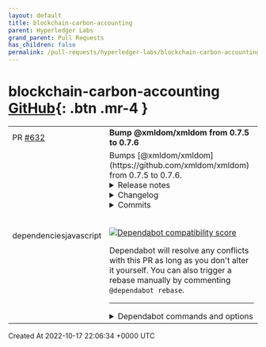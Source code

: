```yaml
---
layout: default
title: blockchain-carbon-accounting
parent: Hyperledger Labs
grand_parent: Pull Requests
has_children: false
permalink: /pull-requests/hyperledger-labs/blockchain-carbon-accounting
---
```


# blockchain-carbon-accounting <span class="fs-3 right-align">[GitHub](https://github.com/hyperledger-labs/blockchain-carbon-accounting){: .btn .mr-4 }</span>


<div>
    <table>
        <tr>
            <td>
                PR <a href="https://github.com/hyperledger-labs/blockchain-carbon-accounting/pull/632" class=".btn">#632</a>
            </td>
            <td>
                <b>
                    Bump @xmldom/xmldom from 0.7.5 to 0.7.6
                </b>
            </td>
        </tr>
        <tr>
            <td>
                <span class="chip">dependencies</span><span class="chip">javascript</span>
            </td>
            <td>
                Bumps [@xmldom/xmldom](https://github.com/xmldom/xmldom) from 0.7.5 to 0.7.6.
<details>
<summary>Release notes</summary>
<p><em>Sourced from <a href="https://github.com/xmldom/xmldom/releases"><code>@​xmldom/xmldom</code>'s releases</a>.</em></p>
<blockquote>
<h2>0.7.6</h2>
<p><a href="https://github.com/xmldom/xmldom/compare/0.7.5...0.7.6">Commits</a></p>
<h3>Fixed</h3>
<ul>
<li>Avoid iterating over prototype properties <a href="https://github-redirect.dependabot.com/xmldom/xmldom/pull/441"><code>[#441](https://github.com/xmldom/xmldom/issues/441)</code></a> / <a href="https://github-redirect.dependabot.com/xmldom/xmldom/pull/437"><code>[#437](https://github.com/xmldom/xmldom/issues/437)</code></a> / <a href="https://github-redirect.dependabot.com/xmldom/xmldom/issues/436"><code>[#436](https://github.com/xmldom/xmldom/issues/436)</code></a></li>
</ul>
<p>Thank you, <a href="https://github.com/jftanner"><code>@​jftanner</code></a>, <a href="https://github.com/Supraja9726"><code>@​Supraja9726</code></a> for your contributions</p>
</blockquote>
</details>
<details>
<summary>Changelog</summary>
<p><em>Sourced from <a href="https://github.com/xmldom/xmldom/blob/master/CHANGELOG.md"><code>@​xmldom/xmldom</code>'s changelog</a>.</em></p>
<blockquote>
<h2><a href="https://github.com/xmldom/xmldom/compare/0.7.5...0.7.6">0.7.6</a></h2>
<h3>Fixed</h3>
<ul>
<li>Avoid iterating over prototype properties <a href="https://github-redirect.dependabot.com/xmldom/xmldom/pull/441"><code>[#441](https://github.com/xmldom/xmldom/issues/441)</code></a> / <a href="https://github-redirect.dependabot.com/xmldom/xmldom/pull/437"><code>[#437](https://github.com/xmldom/xmldom/issues/437)</code></a> / <a href="https://github-redirect.dependabot.com/xmldom/xmldom/issues/436"><code>[#436](https://github.com/xmldom/xmldom/issues/436)</code></a></li>
</ul>
<p>Thank you, <a href="https://github.com/jftanner"><code>@​jftanner</code></a>, <a href="https://github.com/Supraja9726"><code>@​Supraja9726</code></a> for your contributions</p>
<h2><a href="https://github.com/xmldom/xmldom/compare/0.8.3...0.8.2">0.8.3</a></h2>
<h3>Fixed</h3>
<ul>
<li>Avoid iterating over prototype properties <a href="https://github-redirect.dependabot.com/xmldom/xmldom/pull/437"><code>[#437](https://github.com/xmldom/xmldom/issues/437)</code></a> / <a href="https://github-redirect.dependabot.com/xmldom/xmldom/issues/436"><code>[#436](https://github.com/xmldom/xmldom/issues/436)</code></a></li>
</ul>
<p>Thank you, <a href="https://github.com/Supraja9726"><code>@​Supraja9726</code></a> for your contributions</p>
<h2><a href="https://github.com/xmldom/xmldom/compare/0.9.0-beta.1...0.9.0-beta.2">0.9.0-beta.2</a></h2>
<h3>Fixed</h3>
<ul>
<li>Avoid iterating over prototype properties <a href="https://github-redirect.dependabot.com/xmldom/xmldom/pull/437"><code>[#437](https://github.com/xmldom/xmldom/issues/437)</code></a> / <a href="https://github-redirect.dependabot.com/xmldom/xmldom/issues/436"><code>[#436](https://github.com/xmldom/xmldom/issues/436)</code></a></li>
</ul>
<p>Thank you, <a href="https://github.com/Supraja9726"><code>@​Supraja9726</code></a> for your contributions</p>
<h2><a href="https://github.com/xmldom/xmldom/compare/0.8.3...0.8.2">0.8.3</a></h2>
<h3>Fixed</h3>
<ul>
<li>Avoid iterating over prototype properties <a href="https://github-redirect.dependabot.com/xmldom/xmldom/pull/437"><code>[#437](https://github.com/xmldom/xmldom/issues/437)</code></a> / <a href="https://github-redirect.dependabot.com/xmldom/xmldom/issues/436"><code>[#436](https://github.com/xmldom/xmldom/issues/436)</code></a></li>
</ul>
<p>Thank you, <a href="https://github.com/Supraja9726"><code>@​Supraja9726</code></a> for your contributions</p>
<h2><a href="https://github.com/xmldom/xmldom/compare/0.8.2...0.9.0-beta.1">0.9.0-beta.1</a></h2>
<h3>Fixed</h3>
<p><strong>Only use HTML rules if mimeType matches</strong> <a href="https://github-redirect.dependabot.com/xmldom/xmldom/pull/338"><code>[#338](https://github.com/xmldom/xmldom/issues/338)</code></a>, fixes <a href="https://github-redirect.dependabot.com/xmldom/xmldom/issues/203"><code>[#203](https://github.com/xmldom/xmldom/issues/203)</code></a></p>
<p>In the living specs for parsing XML and HTML, that this library is trying to implement,
there is a distinction between the different types of documents being parsed:
There are quite some rules that are different for parsing, constructing and serializing XML vs HTML documents.</p>
<p>So far xmldom was always &quot;detecting&quot; whether &quot;the HTML rules should be applied&quot; by looking at the current namespace. So from the first time an the HTML default namespace (<code>http://www.w3.org/1999/xhtml</code>) was found, every node was treated as being part of an HTML document. This misconception is the root cause for quite some reported bugs.</p>
<p>BREAKING CHANGE: HTML rules are no longer applied just because of the namespace, but require the <code>mimeType</code> argument passed to <code>DOMParser.parseFromString(source, mimeType)</code> to match <code>'text/html'</code>. Doing so implies all rules for handling casing for tag and attribute names when parsing, creation of nodes and searching nodes.</p>
<p>BREAKING CHANGE: Correct the return type of <code>DOMParser.parseFromString</code> to <code>Document | undefined</code>. In case of parsing errors it was always possible that &quot;the returned <code>Document</code>&quot; has not been created. In case you are using Typescript you now need to handle those cases.</p>
<p>BREAKING CHANGE: The instance property <code>DOMParser.options</code> is no longer available, instead use the individual <code>readonly</code> property per option (<code>assign</code>, <code>domHandler</code>, <code>errorHandler</code>, <code>normalizeLineEndings</code>, <code>locator</code>, <code>xmlns</code>). Those also provides the default value if the option was not passed. The 'locator' option is now just a boolean (default remains <code>true</code>).</p>
<p>BREAKING CHANGE: The following methods no longer allow a (non spec compliant) boolean argument to toggle &quot;HTML rules&quot;:</p>
<ul>
<li><code>XMLSerializer.serializeToString</code></li>
<li><code>Node.toString</code></li>
</ul>
<!-- raw HTML omitted -->
</blockquote>
<p>... (truncated)</p>
</details>
<details>
<summary>Commits</summary>
<ul>
<li><a href="https://github.com/xmldom/xmldom/commit/3ca016d7da634686dbcadd076dda07d28a8ffd45"><code>3ca016d</code></a> 0.7.6</li>
<li><a href="https://github.com/xmldom/xmldom/commit/b28e631b8bc42edca9df6eb68e5b84f78529b3cb"><code>b28e631</code></a> docs: Prepare CHANGELOG for 0.7.6</li>
<li><a href="https://github.com/xmldom/xmldom/commit/1f20aee8ef1a8f3964add1a188f723bbc54862a0"><code>1f20aee</code></a> fix: Backport PR-437 to 0.7.x branch</li>
<li>See full diff in <a href="https://github.com/xmldom/xmldom/compare/0.7.5...0.7.6">compare view</a></li>
</ul>
</details>
<br />


[![Dependabot compatibility score](https://dependabot-badges.githubapp.com/badges/compatibility_score?dependency-name=@xmldom/xmldom&package-manager=npm_and_yarn&previous-version=0.7.5&new-version=0.7.6)](https://docs.github.com/en/github/managing-security-vulnerabilities/about-dependabot-security-updates#about-compatibility-scores)

Dependabot will resolve any conflicts with this PR as long as you don't alter it yourself. You can also trigger a rebase manually by commenting `@dependabot rebase`.

[//]: # (dependabot-automerge-start)
[//]: # (dependabot-automerge-end)

---

<details>
<summary>Dependabot commands and options</summary>
<br />

You can trigger Dependabot actions by commenting on this PR:
- `@dependabot rebase` will rebase this PR
- `@dependabot recreate` will recreate this PR, overwriting any edits that have been made to it
- `@dependabot merge` will merge this PR after your CI passes on it
- `@dependabot squash and merge` will squash and merge this PR after your CI passes on it
- `@dependabot cancel merge` will cancel a previously requested merge and block automerging
- `@dependabot reopen` will reopen this PR if it is closed
- `@dependabot close` will close this PR and stop Dependabot recreating it. You can achieve the same result by closing it manually
- `@dependabot ignore this major version` will close this PR and stop Dependabot creating any more for this major version (unless you reopen the PR or upgrade to it yourself)
- `@dependabot ignore this minor version` will close this PR and stop Dependabot creating any more for this minor version (unless you reopen the PR or upgrade to it yourself)
- `@dependabot ignore this dependency` will close this PR and stop Dependabot creating any more for this dependency (unless you reopen the PR or upgrade to it yourself)
- `@dependabot use these labels` will set the current labels as the default for future PRs for this repo and language
- `@dependabot use these reviewers` will set the current reviewers as the default for future PRs for this repo and language
- `@dependabot use these assignees` will set the current assignees as the default for future PRs for this repo and language
- `@dependabot use this milestone` will set the current milestone as the default for future PRs for this repo and language

You can disable automated security fix PRs for this repo from the [Security Alerts page](https://github.com/hyperledger-labs/blockchain-carbon-accounting/network/alerts).

</details>
            </td>
        </tr>
    </table>
    <div class="right-align">
        Created At 2022-10-17 22:06:34 +0000 UTC
    </div>
</div>


